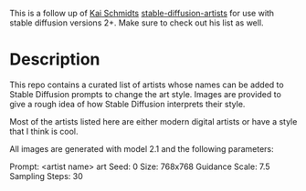 This is a follow up of [Kai Schmidts](https://github.com/kaikalii) [stable-diffusion-artists](https://github.com/kaikalii/stable-diffusion-artists) for use with stable diffusion versions 2+. Make sure to check out his list as well. 

# Description


This repo contains a curated list of artists whose names can be added to Stable Diffusion prompts to change the art style. Images are provided to give a rough idea of how Stable Diffusion interprets their style.

Most of the artists listed here are either modern digital artists or have a style that I think is cool.

All images are generated with model 2.1 and the following parameters:

Prompt: \<artist name> art
Seed: 0
Size: 768x768
Guidance Scale: 7.5
Sampling Steps: 30

